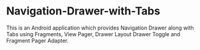 # Navigation-Drawer-with-Tabs
This is an Android application which provides Navigation Drawer along with Tabs using Fragments, View Pager, Drawer Layout Drawer Toggle and Fragment Pager Adapter. 
